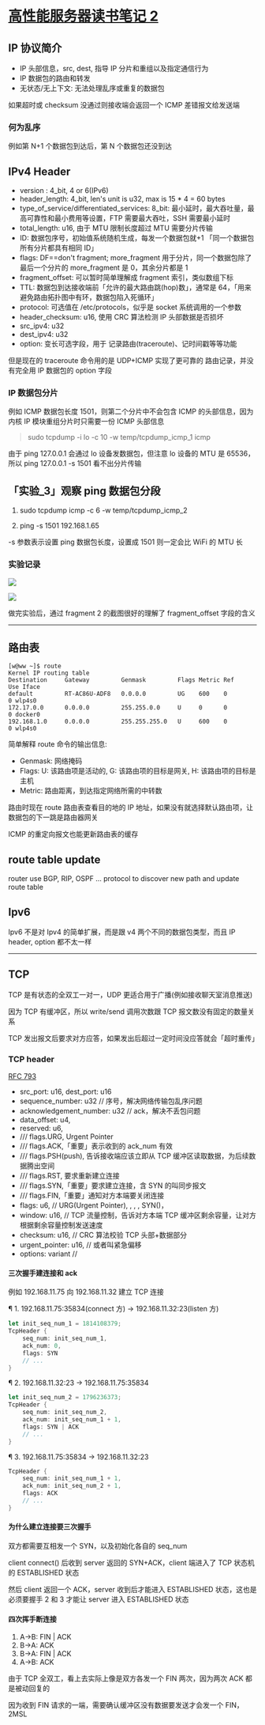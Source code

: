# [高性能服务器读书笔记 2](2021/07/linux_high_performance_server_programming_2.md)

## IP 协议简介

- IP 头部信息，src, dest, 指导 IP 分片和重组以及指定通信行为
- IP 数据包的路由和转发
- 无状态/无上下文: 无法处理乱序或重复的数据包

如果超时或 checksum 没通过则接收端会返回一个 ICMP 差错报文给发送端

### 何为乱序

例如第 N+1 个数据包到达后，第 N 个数据包还没到达

## IPv4 Header

- version : 4_bit, 4 or 6(IPv6)
- header_length: 4_bit, len's unit is u32, max is 15 * 4 = 60 bytes
- type_of_service/differentiated_services: 8_bit: 最小延时，最大吞吐量，最高可靠性和最小费用等设置，FTP 需要最大吞吐，SSH 需要最小延时
- total_length: u16, 由于 MTU 限制长度超过 MTU 需要分片传输
- ID: 数据包序号，初始值系统随机生成，每发一个数据包就+1 「同一个数据包所有分片都具有相同 ID」
- flags: DF==don't fragment; more_fragment 用于分片，同一个数据包除了最后一个分片的 more_fragment 是 0，其余分片都是 1
- fragment_offset: 可以暂时简单理解成 fragment 索引，类似数组下标
- TTL: 数据包到达接收端前「允许的最大路由跳(hop)数」，通常是 64，「用来避免路由拓扑图中有环，数据包陷入死循环」
- protocol: 可选值在 /etc/protocols，似乎是 socket 系统调用的一个参数
- header_checksum: u16, 使用 CRC 算法检测 IP 头部数据是否损坏
- src_ipv4: u32
- dest_ipv4: u32
- option: 变长可选字段，用于 记录路由(traceroute)、记时间戳等等功能

但是现在的 traceroute 命令用的是 UDP+ICMP 实现了更可靠的 路由记录，并没有完全用 IP 数据包的 option 字段

### IP 数据包分片

例如 ICMP 数据包长度 1501，则第二个分片中不会包含 ICMP 的头部信息，因为 内核 IP 模块重组分片时只需要一份 ICMP 头部信息

> sudo tcpdump -i lo -c 10 -w temp/tcpdump_icmp_1 icmp

由于 ping 127.0.0.1 会通过 lo 设备发数据包，但注意 lo 设备的 MTU 是 65536，所以 ping 127.0.0.1 -s 1501 看不出分片传输

## 「实验_3」观察 ping 数据包分段

1. sudo tcpdump icmp -c 6 -w temp/tcpdump_icmp_2

2. ping -s 1501 192.168.1.65

-s 参数表示设置 ping 数据包长度，设置成 1501 则一定会比 WiFi 的 MTU 长

### 实验记录

![](ping_request_fragment_1.png)

![](ping_request_fragment_2.png)

做完实验后，通过 fragment 2 的截图很好的理解了 fragment_offset 字段的含义

---

## 路由表

```
[w@ww ~]$ route
Kernel IP routing table
Destination     Gateway         Genmask         Flags Metric Ref    Use Iface
default         RT-AC86U-ADF8   0.0.0.0         UG    600    0        0 wlp4s0
172.17.0.0      0.0.0.0         255.255.0.0     U     0      0        0 docker0
192.168.1.0     0.0.0.0         255.255.255.0   U     600    0        0 wlp4s0
```

简单解释 route 命令的输出信息:
- Genmask: 网络掩码
- Flags: U: 该路由项是活动的, G: 该路由项的目标是网关, H: 该路由项的目标是主机
- Metric: 路由距离，到达指定网络所需的中转数

路由时现在 route 路由表查看目的地的 IP 地址，如果没有就选择默认路由项，让数据包的下一跳是路由器网关

ICMP 的重定向报文也能更新路由表的缓存

## route table update

router use BGP, RIP, OSPF ... protocol to discover new path and update route table

## Ipv6

Ipv6 不是对 Ipv4 的简单扩展，而是跟 v4 两个不同的数据包类型，而且 IP header, option 都不太一样

---

## TCP

TCP 是有状态的全双工一对一，UDP 更适合用于广播(例如接收聊天室消息推送)

因为 TCP 有缓冲区，所以 write/send 调用次数跟 TCP 报文数没有固定的数量关系

TCP 发出报文后要求对方应答，如果发出后超过一定时间没应答就会「超时重传」

### TCP header

[RFC 793](https://datatracker.ietf.org/doc/html/rfc793#section-3.1)

- src_port: u16, dest_port: u16
- sequence_number: u32 // 序号，解决网络传输包乱序问题
- acknowledgement_number: u32 // ack，解决不丢包问题
- data_offset: u4,
- reserved: u6,
- /// flags.URG, Urgent Pointer
- /// flags.ACK,「重要」表示收到的 ack_num 有效
- /// flags.PSH(push), 告诉接收端应该立即从 TCP 缓冲区读取数据，为后续数据腾出空间
- /// flags.RST, 要求重新建立连接
- /// flags.SYN,「重要」要求建立连接，含 SYN 的叫同步报文
- /// flags.FIN,「重要」通知对方本端要关闭连接
- flags: u6, // URG(Urgent Pointer), , , , SYN()，
- window: u16, // TCP 流量控制，告诉对方本端 TCP 缓冲区剩余容量，让对方根据剩余容量控制发送速度
- checksum: u16, // CRC 算法校验 TCP 头部+数据部分
- urgent_pointer: u16, // 或者叫紧急偏移
- options: variant // 

#### 三次握手建连接和 ack

例如 192.168.11.75 向 192.168.11.32 建立 TCP 连接

¶ 1. 192.168.11.75:35834(connect 方) -> 192.168.11.32:23(listen 方)

```rust
let init_seq_num_1 = 1814108379;
TcpHeader {
    seq_num: init_seq_num_1,
    ack_num: 0,
    flags: SYN
    // ...
}
```

¶ 2. 192.168.11.32:23 -> 192.168.11.75:35834

```rust
let init_seq_num_2 = 1796236373;
TcpHeader {
    seq_num: init_seq_num_2,
    ack_num: init_seq_num_1 + 1,
    flags: SYN | ACK
    // ...
}
```

¶ 3. 192.168.11.75:35834 -> 192.168.11.32:23

```rust
TcpHeader {
    seq_num: init_seq_num_1 + 1,
    ack_num: init_seq_num_2 + 1,
    flags: ACK
    // ...
}
```

#### 为什么建立连接要三次握手

双方都需要互相发一个 SYN，以及初始化各自的 seq_num

client connect() 后收到 server 返回的 SYN+ACK，client 端进入了 TCP 状态机的 ESTABLISHED 状态

然后 client 返回一个 ACK，server 收到后才能进入 ESTABLISHED 状态，这也是必须要握手 2 和 3 才能让 server 进入 ESTABLISHED 状态

#### 四次挥手断连接

1. A->B: FIN | ACK
2. B->A: ACK
3. B->A: FIN | ACK
4. A->B: ACK

由于 TCP 全双工，看上去实际上像是双方各发一个 FIN 两次，因为两次 ACK 都是被动回复的

因为收到 FIN 请求的一端，需要确认缓冲区没有数据要发送才会发一个 FIN，2MSL
